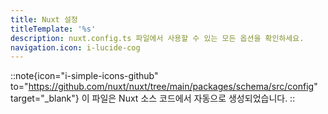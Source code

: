 ```yaml
---
title: Nuxt 설정
titleTemplate: '%s'
description: nuxt.config.ts 파일에서 사용할 수 있는 모든 옵션을 확인하세요.
navigation.icon: i-lucide-cog
---
```


::note{icon="i-simple-icons-github" to="https://github.com/nuxt/nuxt/tree/main/packages/schema/src/config" target="_blank"}
이 파일은 Nuxt 소스 코드에서 자동으로 생성되었습니다.
::

<!-- GENERATED_CONFIG_DOCS -->

